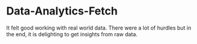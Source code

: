 # Data-Analytics-Fetch
It felt good working with real world data. There were a lot of hurdles but in the end, it is delighting to get insights from raw data.
